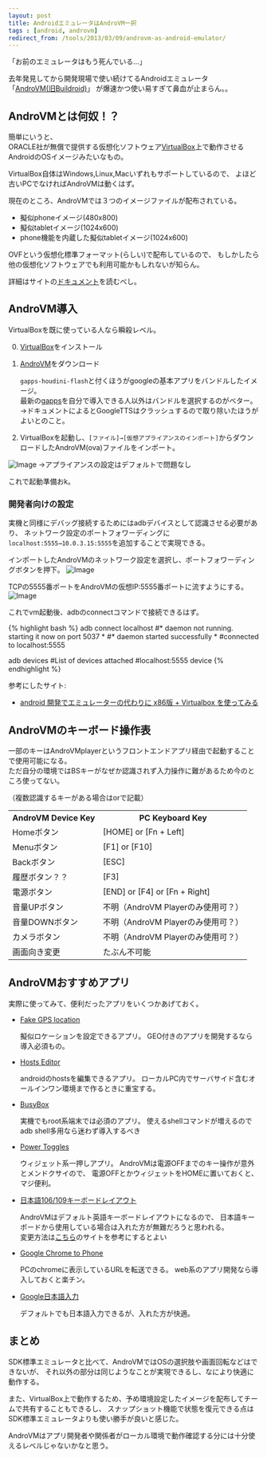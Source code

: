 ```yaml
---
layout: post
title: AndroidエミュレータはAndroVM一択
tags : [android, androvm]
redirect_from: /tools/2013/03/09/androvm-as-android-emulator/
---
```



「お前のエミュレータはもう死んでいる…」

去年発見してから開発現場で使い続けてるAndroidエミュレータ  
「[AndroVM(旧Buildroid)](http://androvm.org/blog/download/)」
が爆速かつ使い易すぎて鼻血が止まらん。。


## AndroVMとは何奴！？

簡単にいうと、  
ORACLE社が無償で提供する仮想化ソフトウェア[VirtualBox](https://www.virtualbox.org/)上で動作させるAndroidのOSイメージみたいなもの。

VirtualBox自体はWindows,Linux,Macいずれもサポートしているので、
よほど古いPCでなければAndroVMは動くはず。

現在のところ、AndroVMでは３つのイメージファイルが配布されている。

* 擬似phoneイメージ(480x800)
* 擬似tabletイメージ(1024x600)
* phone機能を内蔵した擬似tabletイメージ(1024x600)

OVFという仮想化標準フォーマット(らしい)で配布しているので、
もしかしたら他の仮想化ソフトウェアでも利用可能かもしれないが知らん。

詳細はサイトの[ドキュメント](http://androvm.org/blog/androvm-documentation/)を読むべし。

## AndroVM導入

VirtualBoxを既に使っている人なら瞬殺レベル。

0. [VirtualBox](https://www.virtualbox.org/wiki/Downloads)をインストール
1. [AndroVM](http://androvm.org/blog/download/)をダウンロード

	`gapps-houdini-flash`と付くほうがgoogleの基本アプリをバンドルしたイメージ。  
	最新の[gapps](http://goo.im/gapps)を自分で導入できる人以外はバンドルを選択するのがベター。  
	→ドキュメントによるとGoogleTTSはクラッシュするので取り除いたほうがよいとのこと。

2. VirtualBoxを起動し、`[ファイル]→[仮想アプライアンスのインポート]`からダウンロードしたAndroVM(ova)ファイルをインポート。

![Image](https://www.googledrive.com/host/0B30bERhjS_icZGxLRlRoRUlmM1k)
→アプライアンスの設定はデフォルトで問題なし  

これで起動準備おk。


### 開発者向けの設定

実機と同様にデバッグ接続するためにはadbデバイスとして認識させる必要があり、
ネットワーク設定のポートフォワーディングに`localhost:5555→10.0.3.15:5555`を追加することで実現できる。

インポートしたAndroVMのネットワーク設定を選択し、ポートフォワーディングボタンを押下。
![Image](https://www.googledrive.com/host/0B30bERhjS_icTDVMU004bE9zMXM)

TCPの5555番ポートをAndroVMの仮想IP:5555番ポートに流すようにする。
![Image](https://www.googledrive.com/host/0B30bERhjS_icazFIOU9WMk45WjQ)

これでvm起動後、adbのconnectコマンドで接続できるはず。

{% highlight bash %}
adb connect localhost
#* daemon not running. starting it now on port 5037 *
#* daemon started successfully *
#connected to localhost:5555

adb devices
#List of devices attached
#localhost:5555	device
{% endhighlight %}

参考にしたサイト:

* [android 開発でエミュレーターの代わりに x86版 + Virtualbox を使ってみる](http://poozxxx.hatenablog.com/entry/2012/07/25/013740)


## AndroVMのキーボード操作表

一部のキーはAndroVMplayerというフロントエンドアプリ経由で起動することで使用可能になる。  
ただ自分の環境ではBSキーがなぜか認識されず入力操作に難があるため今のところ使ってない。

（複数認識するキーがある場合はorで記載）

<table class="table">
	<tr>
		<th>AndroVM Device Key</th>
		<th>PC Keyboard Key</th>
	</tr>
	<tr>
		<td>Homeボタン</td>
		<td>[HOME] or [Fn + Left]</td>
	</tr>
	<tr>
		<td>Menuボタン</td>
		<td>[F1] or [F10]</td>
	</tr>
	<tr>
		<td>Backボタン</td>
		<td>[ESC]</td>
	</tr>
	<tr>
		<td>履歴ボタン？？</td>
		<td>[F3]</td>
	</tr>
	<tr>
		<td>電源ボタン</td>
		<td>[END] or [F4] or [Fn + Right]</td>
	</tr>
	<tr>
		<td>音量UPボタン</td>
		<td>不明（AndroVM Playerのみ使用可？）</td>
	</tr>
	<tr>
		<td>音量DOWNボタン</td>
		<td>不明（AndroVM Playerのみ使用可？）</td>
	</tr>
	<tr>
		<td>カメラボタン</td>
		<td>不明（AndroVM Playerのみ使用可？）</td>
	</tr>
	<tr>
		<td>画面向き変更</td>
		<td>たぶん不可能</td>
	</tr>

</table>

## AndroVMおすすめアプリ

実際に使ってみて、便利だったアプリをいくつかあげておく。

* [Fake GPS location](https://play.google.com/store/apps/details?id=com.lexa.fakegps)

	擬似ロケーションを設定できるアプリ。
	GEO付きのアプリを開発するなら導入必須もの。

* [Hosts Editor](https://play.google.com/store/apps/details?id=com.treb.hosts)

	androidのhostsを編集できるアプリ。
	ローカルPC内でサーバサイド含むオールインワン環境まで作るときに重宝する。

* [BusyBox](https://play.google.com/store/apps/details?id=stericson.busybox)

	実機でもroot系端末では必須のアプリ。
	使えるshellコマンドが増えるのでadb shell多用なら迷わず導入するべき

* [Power Toggles](https://play.google.com/store/apps/details?id=com.painless.pc)

	ウィジェット系一押しアプリ。
	AndroVMは電源OFFまでのキー操作が意外とメンドクサイので、
	電源OFFとかウィジェットをHOMEに置いておくと、マジ便利。

* [日本語106/109キーボードレイアウト](https://play.google.com/store/apps/details?id=net.init0.android.keyboard109)

	AndroVMはデフォルト英語キーボードレイアウトになるので、
	日本語キーボードから使用している場合は入れた方が無難だろうと思われる。  
	変更方法は[こちら](http://hirara.seesaa.net/article/297608063.html)のサイトを参考にするとよい

* [Google Chrome to Phone](https://play.google.com/store/apps/details?id=com.google.android.apps.chrometophone)

	PCのchromeに表示しているURLを転送できる。
	web系のアプリ開発なら導入しておくと楽チン。

* [Google日本語入力](https://play.google.com/store/apps/details?id=com.google.android.inputmethod.japanese)

	デフォルトでも日本語入力できるが、入れた方が快適。

## まとめ

SDK標準エミュレータと比べて、AndroVMではOSの選択肢や画面回転などはできないが、
それ以外の部分は同じようなことが実現できるし、なにより快適に動作する。

また、VirtualBox上で動作するため、予め環境設定したイメージを配布してチームで共有することもできるし、
スナップショット機能で状態を復元できる点はSDK標準エミュレータよりも使い勝手が良いと感じた。

AndroVMはアプリ開発者や関係者がローカル環境で動作確認する分には十分使えるレベルじゃないかなと思う。
